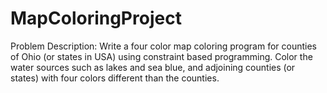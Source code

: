 # MapColoringProject
Problem Description:
Write a four color map coloring program for counties of Ohio (or states in USA) using
constraint based programming. Color the water sources such as lakes and sea blue, and
adjoining counties (or states) with four colors different than the counties.
